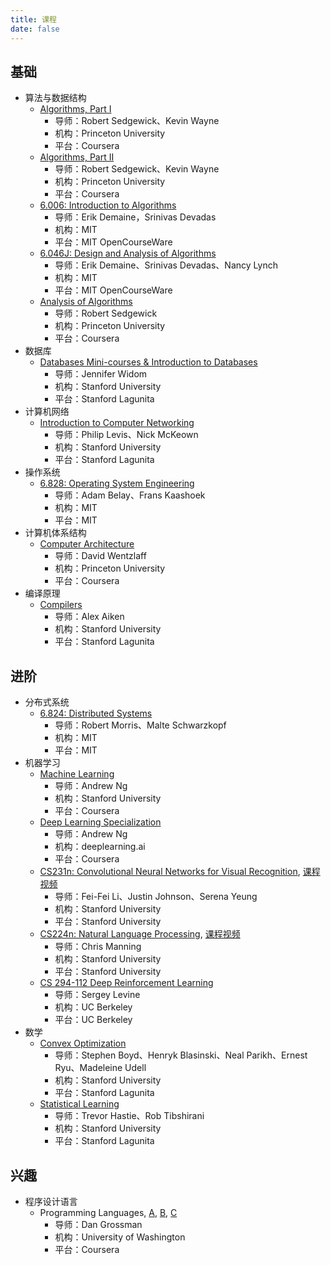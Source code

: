 ```yaml
---
title: 课程
date: false
---
```


## 基础

- 算法与数据结构
  - [Algorithms, Part I](https://www.coursera.org/learn/algorithms-part1)
    - 导师：Robert Sedgewick、Kevin Wayne
    - 机构：Princeton University
    - 平台：Coursera
  - [Algorithms, Part II](https://www.coursera.org/learn/algorithms-part2)
    - 导师：Robert Sedgewick、Kevin Wayne
    - 机构：Princeton University
    - 平台：Coursera
  - [6.006: Introduction to Algorithms](https://ocw.mit.edu/courses/electrical-engineering-and-computer-science/6-006-introduction-to-algorithms-fall-2011/)
    - 导师：Erik Demaine，Srinivas Devadas
    - 机构：MIT
    - 平台：MIT OpenCourseWare
  - [6.046J: Design and Analysis of Algorithms](https://ocw.mit.edu/courses/electrical-engineering-and-computer-science/6-046j-design-and-analysis-of-algorithms-spring-2015/)
    - 导师：Erik Demaine、Srinivas Devadas、Nancy Lynch
    - 机构：MIT
    - 平台：MIT OpenCourseWare
  - [Analysis of Algorithms](https://www.coursera.org/learn/analysis-of-algorithms)
    - 导师：Robert Sedgewick
    - 机构：Princeton University
    - 平台：Coursera
- 数据库
  - [Databases Mini-courses & Introduction to Databases](https://lagunita.stanford.edu/courses/Home/Databases/Engineering/about)
    - 导师：Jennifer Widom
    - 机构：Stanford University
    - 平台：Stanford Lagunita
- 计算机网络
  - [Introduction to Computer Networking](https://lagunita.stanford.edu/courses/Engineering/Networking-SP/SelfPaced/about)
    - 导师：Philip Levis、Nick McKeown
    - 机构：Stanford University
    - 平台：Stanford Lagunita
- 操作系统
  - [6.828: Operating System Engineering](https://pdos.csail.mit.edu/6.828/2018/)
    - 导师：Adam Belay、Frans Kaashoek
    - 机构：MIT
    - 平台：MIT
- 计算机体系结构
  - [Computer Architecture](https://www.coursera.org/learn/comparch)
    - 导师：David Wentzlaff
    - 机构：Princeton University
    - 平台：Coursera
- 编译原理
  - [Compilers](https://lagunita.stanford.edu/courses/Engineering/Compilers/Fall2014/about)
    - 导师：Alex Aiken
    - 机构：Stanford University
    - 平台：Stanford Lagunita

## 进阶

- 分布式系统
  - [6.824: Distributed Systems](https://pdos.csail.mit.edu/6.824/)
    - 导师：Robert Morris、Malte Schwarzkopf
    - 机构：MIT
    - 平台：MIT
- 机器学习
  - [Machine Learning](https://www.coursera.org/learn/machine-learning)
    - 导师：Andrew Ng
    - 机构：Stanford University
    - 平台：Coursera
  - [Deep Learning Specialization](https://www.coursera.org/specializations/deep-learning)
    - 导师：Andrew Ng
    - 机构：deeplearning.ai
    - 平台：Coursera
  - [CS231n: Convolutional Neural Networks for Visual Recognition](http://cs231n.stanford.edu/2017/), [课程视频](https://www.youtube.com/playlist?list=PL3FW7Lu3i5JvHM8ljYj-zLfQRF3EO8sYv)
    - 导师：Fei-Fei Li、Justin Johnson、Serena Yeung
    - 机构：Stanford University
    - 平台：Stanford University
  - [CS224n: Natural Language Processing](https://web.stanford.edu/class/archive/cs/cs224n/cs224n.1162/), [课程视频](https://www.youtube.com/playlist?list=PL3FW7Lu3i5Jsnh1rnUwq_TcylNr7EkRe6)
    - 导师：Chris Manning
    - 机构：Stanford University
    - 平台：Stanford University
  - [CS 294-112 Deep Reinforcement Learning](http://rail.eecs.berkeley.edu/deeprlcourse/)
    - 导师：Sergey Levine
    - 机构：UC Berkeley
    - 平台：UC Berkeley
- 数学
  - [Convex Optimization](https://lagunita.stanford.edu/courses/Engineering/CVX101/Winter2014/about)
    - 导师：Stephen Boyd、Henryk Blasinski、Neal Parikh、Ernest Ryu、Madeleine Udell
    - 机构：Stanford University
    - 平台：Stanford Lagunita
  - [Statistical Learning](https://lagunita.stanford.edu/courses/HumanitiesSciences/StatLearning/Winter2016/about)
    - 导师：Trevor Hastie、Rob Tibshirani
    - 机构：Stanford University
    - 平台：Stanford Lagunita

## 兴趣

- 程序设计语言
  - Programming Languages, [A](https://www.coursera.org/learn/programming-languages), [B](https://www.coursera.org/learn/programming-languages-part-b), [C](https://www.coursera.org/learn/programming-languages-part-c)
    - 导师：Dan Grossman
    - 机构：University of Washington
    - 平台：Coursera
